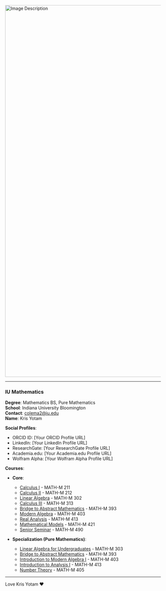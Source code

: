 <a href="https://github.com/user-attachments/assets/a8b61771-f3bd-42f5-b42b-69a3e2aa2e08">
  <img src="https://github.com/user-attachments/assets/a8b61771-f3bd-42f5-b42b-69a3e2aa2e08" style="width: 1200px;" alt="Image Description">
</a>

---

### IU Mathematics

**Degree**: Mathematics BS, Pure Mathematics  
**School**: Indiana University Bloomington  
**Contact**: colema2@iu.edu  
**Name**: Kris Yotam  

**Social Profiles**:
- ORCID ID: [Your ORCID Profile URL]
- LinkedIn: [Your LinkedIn Profile URL]
- ResearchGate: [Your ResearchGate Profile URL]
- Academia.edu: [Your Academia.edu Profile URL]
- Wolfram Alpha: [Your Wolfram Alpha Profile URL]

**Courses**:
- **Core**:
  - [Calculus I](https://github.com/user-attachments/assets/calculus-i) - MATH-M 211
  - [Calculus II](https://github.com/user-attachments/assets/calculus-ii) - MATH-M 212
  - [Linear Algebra](https://github.com/user-attachments/assets/linear-algebra) - MATH-M 302
  - [Calculus III](https://github.com/user-attachments/assets/calculus-iii) - MATH-M 313
  - [Bridge to Abstract Mathematics](https://github.com/user-attachments/assets/bridge-to-abstract-mathematics) - MATH-M 393
  - [Modern Algebra](https://github.com/user-attachments/assets/modern-algebra) - MATH-M 403
  - [Real Analysis](https://github.com/user-attachments/assets/real-analysis) - MATH-M 413
  - [Mathematical Models](https://github.com/user-attachments/assets/mathematical-models) - MATH-M 421
  - [Senior Seminar](https://github.com/user-attachments/assets/senior-seminar) - MATH-M 490

- **Specialization (Pure Mathematics)**:
  - [Linear Algebra for Undergraduates](https://github.com/user-attachments/assets/linear-algebra-for-undergraduates) - MATH-M 303
  - [Bridge to Abstract Mathematics](https://github.com/user-attachments/assets/bridge-to-abstract-mathematics) - MATH-M 393
  - [Introduction to Modern Algebra I](https://github.com/user-attachments/assets/introduction-to-modern-algebra-i) - MATH-M 403
  - [Introduction to Analysis I](https://github.com/user-attachments/assets/introduction-to-analysis-i) - MATH-M 413
  - [Number Theory](https://github.com/user-attachments/assets/number-theory) - MATH-M 405

---

Love Kris Yotam ❤️ 


